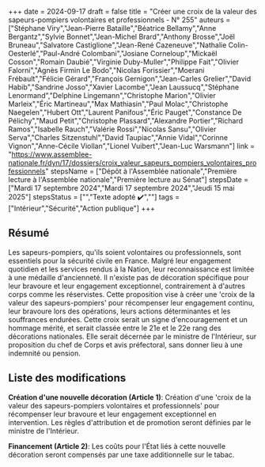 +++
date = 2024-09-17
draft = false
title = "Créer une croix de la valeur des sapeurs-pompiers volontaires et professionnels - N° 255"
auteurs = ["Stéphane Viry","Jean-Pierre Bataille","Béatrice Bellamy","Anne Bergantz","Sylvie Bonnet","Jean-Michel Brard","Anthony Brosse","Joël Bruneau","Salvatore Castiglione","Jean-René Cazeneuve","Nathalie Colin-Oesterlé","Paul-André Colombani","Josiane Corneloup","Mickaël Cosson","Romain Daubié","Virginie Duby-Muller","Philippe Fait","Olivier Falorni","Agnès Firmin Le Bodo","Nicolas Forissier","Moerani Frébault","Félicie Gérard","François Gernigon","Jean-Carles Grelier","David Habib","Sandrine Josso","Xavier Lacombe","Jean Laussucq","Stéphane Lenormand","Delphine Lingemann","Christophe Marion","Olivier Marleix","Éric Martineau","Max Mathiasin","Paul Molac","Christophe Naegelen","Hubert Ott","Laurent Panifous","Éric Pauget","Constance De Pélichy","Maud Petit","Christophe Plassard","Alexandre Portier","Richard Ramos","Isabelle Rauch","Valérie Rossi","Nicolas Sansu","Olivier Serva","Charles Sitzenstuhl","David Taupiac","Annie Vidal","Corinne Vignon","Anne-Cécile Viollan","Lionel Vuibert","Jean-Luc Warsmann"]
link = "https://www.assemblee-nationale.fr/dyn/17/dossiers/croix_valeur_sapeurs_pompiers_volontaires_professionnels"
stepsName = ["Dépôt à l'Assemblée nationale","Première lecture à l'Assemblée nationale","Première lecture au Sénat"]
stepsDate = ["Mardi 17 septembre 2024","Mardi 17 septembre 2024","Jeudi 15 mai 2025"]
stepsStatus = ["","Texte adopté ✔️",""]
tags = ["Intérieur","Sécurité","Action publique"]
+++

## Résumé

Les sapeurs-pompiers, qu'ils soient volontaires ou professionnels, sont essentiels pour la sécurité civile en France. Malgré leur engagement quotidien et les services rendus à la Nation, leur reconnaissance est limitée à une médaille d'ancienneté. Il n'existe pas de décoration spécifique pour leur bravoure et leur engagement exceptionnel, contrairement à d'autres corps comme les réservistes. Cette proposition vise à créer une 'croix de la valeur des sapeurs-pompiers' pour récompenser leur engagement continu, leur bravoure lors des opérations, leurs actions déterminantes et les souffrances endurées. Cette croix serait un signe d'encouragement et un hommage mérité, et serait classée entre le 21e et le 22e rang des décorations nationales. Elle serait décernée par le ministre de l'Intérieur, sur proposition du chef de Corps et avis préfectoral, sans donner lieu à une indemnité ou pension.

## Liste des modifications

**Création d'une nouvelle décoration (Article 1)**: Création d'une 'croix de la valeur des sapeurs-pompiers volontaires et professionnels' pour récompenser leur bravoure et leur engagement exceptionnel en intervention. Les règles d'attribution et de promotion seront définies par le ministre de l'Intérieur.

**Financement (Article 2)**: Les coûts pour l'État liés à cette nouvelle décoration seront compensés par une taxe additionnelle sur le tabac.

